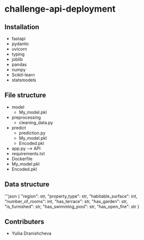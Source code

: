 # challenge-api-deployment

## Installation
- fastapi
- pydantic
- uvicorn
- typing
- joblib
- pandas
- numpy
- Scikit-learn
- statsmodels

## File structure
* model
    * My_model.pkl
* preprocessing
    * cleaning_data.py
* predict
    * prediction.py
    * My_model.pkl
    * Encoded.pkl
* app.py --> API
* requirements.txt
* Dockerfile
* My_model.pkl
* Encoded.pkl

## Data structure
'''json
{
  "region": str,
  "property_type": str,
  "habitable_surface": int,
  "number_of_rooms": int,
  "has_terrace": str,
  "has_garden": str,
  "is_furnished": str,
  "has_swimming_pool": str,
  "has_open_fire": str
}

## Contributers
- Yuliia Dranishcheva